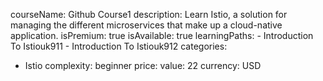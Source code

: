   courseName: Github Course1
  description: Learn Istio, a solution for managing the different microservices that make up a cloud-native application.
  isPremium: true
  isAvailable: true
  learningPaths:
    - Introduction To Istiouk911
    - Introduction To Istiouk912
  categories:
  - Istio
  complexity: beginner
  price:
    value: 22
    currency: USD
